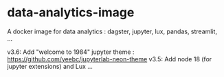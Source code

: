 # data-analytics-image
A docker image for data analytics : dagster, jupyter, lux, pandas, streamlit, ...


v3.6: Add "welcome to 1984" jupyter theme : https://github.com/yeebc/jupyterlab-neon-theme 
v3.5: Add node 18 (for jupyter extensions) and Lux
...

